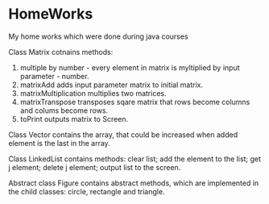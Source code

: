# HomeWorks
My home works which were done during java courses

Class Matrix cotnains methods: 
1. multiple by number - every element in matrix is myltiplied by input parameter - number.
2. matrixAdd adds input parameter matrix to initial matrix.
3. matrixMultiplication multiplies two matrices.
4. matrixTranspose transposes sqare matrix that rows become columns and colums become rows.
5. toPrint outputs matrix to Screen.

Class Vector
contains the array, that could be increased when added element is the last in the array.

Class LinkedList contains methods:
clear list;
add the element to the list;
get j element;
delete j element;
output list to the screen.

Abstract class Figure contains abstract methods, which are implemented in the child classes: circle, rectangle and triangle.
